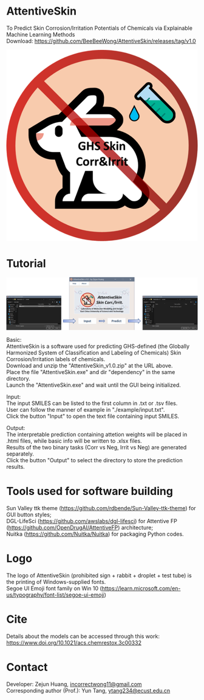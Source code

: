 # AttentiveSkin
To Predict Skin Corrosion/Irritation Potentials of Chemicals via Explainable Machine Learning Methods  
Download: https://github.com/BeeBeeWong/AttentiveSkin/releases/tag/v1.0  
  
  
  
  
![alt text](https://github.com/BeeBeeWong/AttentiveSkin/blob/main/dependency/icon/startup.png)


# Tutorial
![alt text](https://github.com/BeeBeeWong/AttentiveSkin/blob/main/example/how_to_use.png)  
  
  
Basic:  
AttentiveSkin is a software used for predicting GHS-defined (the Globally Harmonized System of Classification and Labeling of Chemicals) Skin Corrosion/Irritation labels of chemicals.  
Download and unzip the "AttentiveSkin_v1.0.zip" at the URL above.  
Place the file "AttentiveSkin.exe" and dir "dependency" in the same directory.  
Launch the "AttentiveSkin.exe" and wait until the GUI being initialized.  
  
Input:  
The input SMILES can be listed to the first column in .txt or .tsv files.  
User can follow the manner of example in "./example/input.txt".  
Click the button "Input" to open the text file containing input SMILES.  
  
Output:  
The interpretable prediction containing attetion weights will be placed in .html files, while basic info will be written to .xlsx files.  
Results of the two binary tasks (Corr vs Neg, Irrit vs Neg) are generated separately.  
Click the button "Output" to select the directory to store the prediction results.


# Tools used for software building
Sun Valley ttk theme (https://github.com/rdbende/Sun-Valley-ttk-theme) for GUI button styles;  
DGL-LifeSci (https://github.com/awslabs/dgl-lifesci) for Attentive FP (https://github.com/OpenDrugAI/AttentiveFP) architecture;  
Nuitka (https://github.com/Nuitka/Nuitka) for packaging Python codes.


# Logo
The logo of AttentiveSkin (prohibited sign + rabbit + droplet + test tube) is the printing of Windows-supplied fonts.  
Segoe UI Emoji font family on Win 10 (https://learn.microsoft.com/en-us/typography/font-list/segoe-ui-emoji)


# Cite
Details about the models can be accessed through this work: https://www.doi.org/10.1021/acs.chemrestox.3c00332


# Contact
Developer: Zejun Huang, incorrectwong11@gmail.com  
Corresponding author (Prof.): Yun Tang, ytang234@ecust.edu.cn
